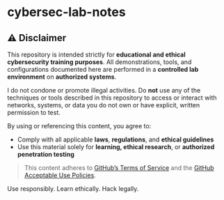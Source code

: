 # cybersec-lab-notes
## ⚠️ Disclaimer

This repository is intended strictly for **educational and ethical cybersecurity training purposes**. All demonstrations, tools, and configurations documented here are performed in a **controlled lab environment** on **authorized systems**.

I do not condone or promote illegal activities. Do **not** use any of the techniques or tools described in this repository to access or interact with networks, systems, or data you do not own or have explicit, written permission to test.

By using or referencing this content, you agree to:

- Comply with all applicable **laws**, **regulations**, and **ethical guidelines**
- Use this material solely for **learning, ethical research**, or **authorized penetration testing**

> This content adheres to [GitHub’s Terms of Service](https://docs.github.com/en/site-policy/github-terms/github-terms-of-service) and the [GitHub Acceptable Use Policies](https://docs.github.com/en/site-policy/acceptable-use-policies/github-acceptable-use-policies).

Use responsibly. Learn ethically. Hack legally.

